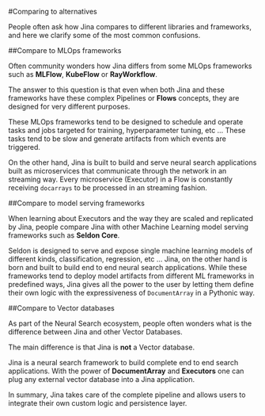 #Comparing to alternatives

People often ask how Jina compares to different libraries and frameworks, and here we clarify some of the most common confusions. 

##Compare to MLOps frameworks

Often community wonders how Jina differs from some MLOps frameworks such as **MLFlow**, **KubeFlow** or **RayWorkflow**. 

The answer to this question is that even when both Jina and these frameworks have these complex Pipelines or **Flows** concepts, they are designed for very different purposes. 

These MLOps frameworks tend to be designed to schedule and operate tasks and jobs targeted for training, hyperparameter tuning, etc … These tasks tend to be slow and generate artifacts from which events are triggered.

On the other hand, Jina is built to build and serve neural search applications built as microservices that communicate through the network in an streaming way. Every microservice (Executor) in a Flow is constantly receiving `docarrays` to be processed in an streaming fashion. 

##Compare to model serving frameworks

When learning about Executors and the way they are scaled and replicated by Jina, people compare Jina with other Machine Learning model serving frameworks such as **Seldon Core**. 

Seldon is designed to serve and expose single machine learning models of different kinds, classification, regression, etc … Jina, on the other hand is born and built to build end to end neural search applications.
 While these frameworks tend to deploy model artifacts from different ML frameworks in predefined ways, Jina gives all the power to the user by letting them define their own logic with the expressiveness of `DocumentArray` in a Pythonic way.

##Compare to Vector databases

As part of the Neural Search ecosystem, people often wonders what is the difference between Jina and other Vector Databases.

The main difference is that Jina is **not** a Vector database. 

Jina is a neural search framework to build complete end to end search applications. With the power of **DocumentArray** and **Executors** one can plug any external vector database into a Jina application.
 
 In summary, Jina takes care of the complete pipeline and allows users to integrate their own custom logic and persistence layer. 
